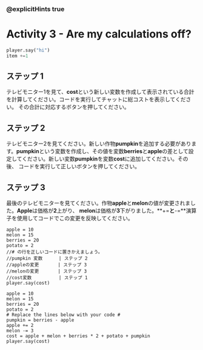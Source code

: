 ### @explicitHints true

# Activity 3 - Are my calculations off?

```python
player.say("hi")
item +=1
```

## ステップ 1
テレビモニター1を見て、**cost**という新しい変数を作成して表示されている合計を計算してください。コードを実行してチャットに総コストを表示してください。
その合計に対応するボタンを押してください。

## ステップ 2
テレビモニター2を見てください。新しい作物**pumpkin**を追加する必要があります。**pumpkin**という変数を作成し、その値を変数**berries**と**apple**の差として設定してください。新しい変数**pumpkin**を変数**cost**に追加してください。その後、
コードを実行して正しいボタンを押してください。

## ステップ 3 
最後のテレビモニターを見てください。作物**apple**と**melon**の値が変更されました。**Apple**は価格が**2**上がり、
**melon**は価格が**3**下がりました。**+=**と**-=**演算子を使用してコードでこの変更を反映してください。

```template
apple = 10
melon = 15
berries = 20
potato = 2
//# の行を正しいコードに置きかえましょう。
//pumpkin 変数      | ステップ 2
//appleの変更       | ステップ 3
//melonの変更       | ステップ 3
//cost変数          | ステップ 1
player.say(cost)
``` 

```ghost
apple = 10
melon = 15
berries = 20
potato = 2
# Replace the lines below with your code #
pumpkin = berries - apple
apple += 2                          
melon -= 3
cost = apple + melon + berries * 2 + potato + pumpkin
player.say(cost)
```